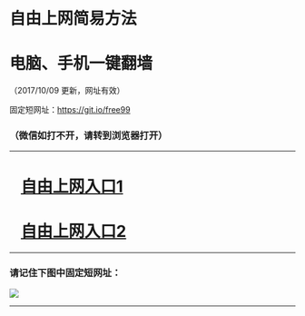 ﻿# 自由上网简易方法

# 电脑、手机一键翻墙

（2017/10/09 更新，网址有效）

固定短网址：https://git.io/free99

### （微信如打不开，请转到浏览器打开）


***





# &nbsp;&nbsp; <a href="http://ft1744814201.fwq-tz-1001.info/fwqtz01.html?t=10090015304 " target="_blank">自由上网入口1</a>
# &nbsp;&nbsp; <a href="http://ft2342623518.fwq-tz-1002.info/fwqtz02.html?t=100900128937 " target="_blank">自由上网入口2</a>
***

### 请记住下图中固定短网址：

<img src="https://s3-us-west-2.amazonaws.com/fwq-1001/yjfq-20170905okok.png" /> 


***

